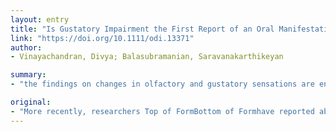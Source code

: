 ```yaml
---
layout: entry
title: "Is Gustatory Impairment the First Report of an Oral Manifestation in COVID-19?"
link: "https://doi.org/10.1111/odi.13371"
author:
- Vinayachandran, Divya; Balasubramanian, Saravanakarthikeyan

summary:
- "the findings on changes in olfactory and gustatory sensations are enlightening. The findings are likely one of the preliminary reports in this context and may have been overlooked earlier. It is challenging to diagnose and also due to the gravity of the major symptoms, being dealt with. chemosensory alterations were observed in patients with COVID-19 (Giacomelli et al., 2020). the findings are revealing a new study. it may be overlooked earlier, researchers have reported about changes in gustatory and the alterations in COVId-19."

original:
- "More recently, researchers Top of FormBottom of Formhave reported about the chemosensory alterations observed in patients with COVID-19 (Giacomelli et al., 2020). The findings on changes in olfactory and gustatory sensations are enlightening and probably one of the preliminary reports in this context and may have been overlooked earlier, since it is challenging to diagnose and also due to the gravity of the major symptoms, being dealt with."
---
```


